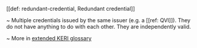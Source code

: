 [[def: redundant-credential, Redundant credential]]

~ Multiple credentials issued by the same issuer (e.g. a [[ref: QVI]]). They do not have anything to do with each other. They are independently valid.

~ More in <a href="https://weboftrust.github.io/WOT-terms/docs/glossary/redundant-credential">extended KERI glossary</a>
